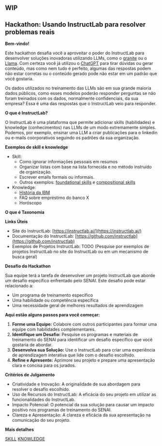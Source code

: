 ## WIP

## Hackathon: Usando InstructLab para resolver problemas reais

**Bem-vindo!**

Este hackathon desafia você a aproveitar o poder do InstructLab para desenvolver soluções inovadoras utilizando LLMs, como o [granite](https://huggingface.co/ibm-granite) ou o [Llama](https://huggingface.co/meta-llama). Com certeza você já utilizou o [ChatGPT](https://chatgpt.com/) para tirar dúvidas ou gerar conteúdo, mas como nem tudo é perfeito, algumas das respostas podem não estar corretas ou o conteúdo gerado pode não estar em um padrão que você gostaria.

Os dados utilizados no treinamento das LLMs são em sua grande maioria dados públicos, como esses modelos poderão responder perguntas se não foram treinados com os dados, normalmente confidenciais, da sua empresa? Essa é uma das respostas que o InstructLab veio para responder.

**O que é InstructLab?**

O InstructLab é uma plataforma que permite adicionar skills (habilidades) e knowledge (conhecimentos) nas LLMs de um modo extremamente simples. 
Podemos, por exemplo, ensinar uma LLM a criar publicações para o linkedin ou e-mails coorporativos seguindo os padrões da sua organização.

**Exemplos de skill e knowledge**
- Skill:
  - Como ignorar informações pessoais em resumos
  - Organizar listas com base na lista fornecida e no método instruído de organização.
  - Escrever emails formais ou informais.
  - Outros exemplos: [foundational skills](https://github.com/instructlab/taxonomy/tree/main/foundational_skills) e [compositional skills](https://github.com/instructlab/taxonomy/tree/main/compositional_skills)
- Knowledge:
  - [História da IBM](https://github.com/instructlab/taxonomy/tree/main/knowledge/textbook/history/ibm_history)
  - FAQ sobre empréstimo do banco X
  - Horóscopo

**O que é Taxonomia**


**Links Úteis**

* Site do InstructLab: [https://instructlab.ai/](https://instructlab.ai/)
* Documentação do InstructLab: [https://github.com/instructlab](https://github.com/instructlab)
* Exemplos de Projetos InstructLab: TODO (Pesquise por exemplos de projetos InstructLab no site do InstructLab ou em um mecanismo de busca geral)

**Desafio do Hackathon**

Sua equipe terá a tarefa de desenvolver um projeto InstructLab que aborde um desafio específico enfrentado pelo SENAI. Este desafio pode estar relacionado a:

* Um programa de treinamento específico
* Uma habilidade ou competência específica
* Uma necessidade geral de melhores resultados de aprendizagem

**Aqui estão alguns passos para você começar:**

1. **Forme uma Equipe:** Colabore com outros participantes para formar uma equipe com habilidades complementares.
2. **Identifique um Desafio:** Pesquise os programas e materiais de treinamento do SENAI para identificar um desafio específico que você gostaria de abordar.
3. **Desenvolva sua Solução:** Use o InstructLab para criar uma experiência de aprendizagem interativa que lide com o desafio escolhido.
4. **Refine e Apresente:** Aprimore seu projeto e prepare uma apresentação clara e concisa para os jurados.

**Critérios de Julgamento**

* Criatividade e Inovação: A originalidade de sua abordagem para resolver o desafio escolhido.
* Uso de Recursos do InstructLab: A eficácia do seu projeto em utilizar as funcionalidades do InstructLab.
* Impacto Potencial: O potencial da sua solução para causar um impacto positivo nos programas de treinamento do SENAI.
* Clareza e Apresentação: A clareza e eficácia da sua apresentação na comunicação do seu projeto.

**Mais detalhes**

[SKILL](https://github.com/instructlab/taxonomy/blob/main/docs/SKILLS_GUIDE.md)
[KNOWLEDGE](https://github.com/instructlab/taxonomy/blob/main/docs/KNOWLEDGE_GUIDE.md)
